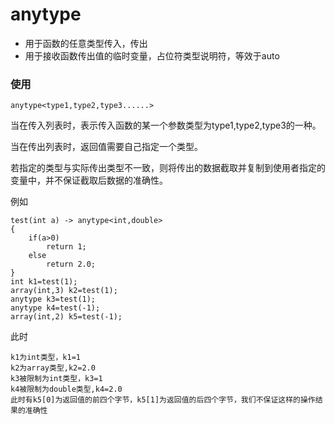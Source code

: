 # anytype

* 用于函数的任意类型传入，传出
* 用于接收函数传出值的临时变量，占位符类型说明符，等效于auto

### 使用
```
anytype<type1,type2,type3......>
```
当在传入列表时，表示传入函数的某一个参数类型为type1,type2,type3的一种。

当在传出列表时，返回值需要自己指定一个类型。

若指定的类型与实际传出类型不一致，则将传出的数据截取并复制到使用者指定的变量中，并不保证截取后数据的准确性。

例如

```
test(int a) -> anytype<int,double>
{
	if(a>0)
		return 1;
	else
		return 2.0;
}
int k1=test(1);
array(int,3) k2=test(1);
anytype k3=test(1);
anytype k4=test(-1);
array(int,2) k5=test(-1);
```

此时

```
k1为int类型，k1=1
k2为array类型,k2=2.0
k3被限制为int类型，k3=1
k4被限制为double类型,k4=2.0
此时有k5[0]为返回值的前四个字节，k5[1]为返回值的后四个字节，我们不保证这样的操作结果的准确性
```

